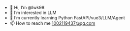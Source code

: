 - 👋 Hi, I’m @lwk98
- 👀 I’m interested in  LLM
- 🌱 I’m currently learning Python FastAPI/vue3/LLM/Agent
- 📫 How to reach me  1002119437@qq.com

<!---
lwk98/lwk98 is a ✨ special ✨ repository because its `README.md` (this file) appears on your GitHub profile.
You can click the Preview link to take a look at your changes.
--->
